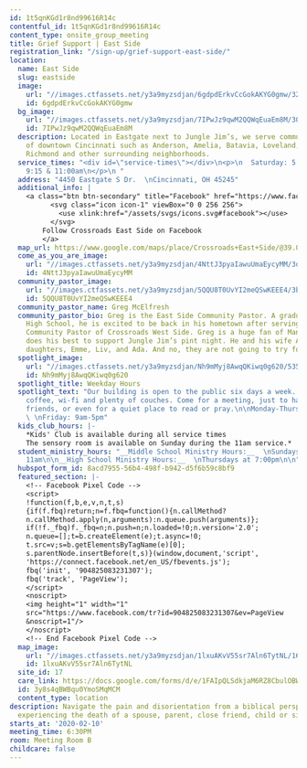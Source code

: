 ```yaml
---
id: 1t5qnKGd1r8nd99616R14c
contentful_id: 1t5qnKGd1r8nd99616R14c
content_type: onsite_group_meeting
title: Grief Support | East Side
registration_link: "/sign-up/grief-support-east-side/"
location:
  name: East Side
  slug: eastside
  image:
    url: "//images.ctfassets.net/y3a9myzsdjan/6gdpdErkvCcGokAKYG0gmw/32db37c2c9ad1f3ecc5430a79fe75d7a/crossroads-church-locations-eastgate.jpg"
    id: 6gdpdErkvCcGokAKYG0gmw
  bg_image:
    url: "//images.ctfassets.net/y3a9myzsdjan/7IPwJz9qwM2QQWqEuaEm8M/307ae823f918ecc824bfc91dd4a67f96/crossroads-church-east-side-bg2.jpg"
    id: 7IPwJz9qwM2QQWqEuaEm8M
  description: Located in Eastgate next to Jungle Jim’s, we serve communities east
    of downtown Cincinnati such as Anderson, Amelia, Batavia, Loveland, Milford, New
    Richmond and other surrounding neighborhoods.
  service_times: "<div id=\"service-times\"></div>\n<p>\n  Saturday: 5:30pm  \n  Sunday:
    9:15 & 11:00am\n</p>\n "
  address: "4450 Eastgate S Dr.  \nCincinnati, OH 45245"
  additional_info: |
    <a class="btn btn-secondary" title="Facebook" href="https://www.facebook.com/Crossroads-East-Side-1936432763084549/">
          <svg class="icon icon-1" viewBox="0 0 256 256">
            <use xlink:href="/assets/svgs/icons.svg#facebook"></use>
          </svg>
        Follow Crossroads East Side on Facebook
        </a>
  map_url: https://www.google.com/maps/place/Crossroads+East+Side/@39.0931667,-84.2756016,18z/data=!4m13!1m7!3m6!1s0x8841a9fef3b53039:0x4fc59f1e7cff9a3f!2s4450+Eastgate+S+Dr,+Cincinnati,+OH+45245!3b1!8m2!3d39.0935123!4d-84.273142!3m4!1s0x8841a9fecc3813ef:0x9bc9c837894a77d1!8m2!3d39.093811!4d-84.2750327
  come_as_you_are_image:
    url: "//images.ctfassets.net/y3a9myzsdjan/4NttJ3pyaIawuUmaEycyMM/3dfcc01867c451ac096e56e4099eef9a/crossroads-church-come-as-you-are.jpg"
    id: 4NttJ3pyaIawuUmaEycyMM
  community_pastor_image:
    url: "//images.ctfassets.net/y3a9myzsdjan/5QQU8T0UvYI2meQSwKEEE4/3b40a9db3e2517557baacac576e5936a/crossroads-church-greg-mcelfresh.jpg"
    id: 5QQU8T0UvYI2meQSwKEEE4
  community_pastor_name: Greg McElfresh
  community_pastor_bio: Greg is the East Side Community Pastor. A graduate of Amelia
    High School, he is excited to be back in his hometown after serving as the founding
    Community Pastor of Crossroads West Side. Greg is a huge fan of Man Camp, and
    does his best to support Jungle Jim’s pint night. He and his wife Abby have three
    daughters, Emme, Liv, and Ada. And no, they are not going to try for a boy.
  spotlight_image:
    url: "//images.ctfassets.net/y3a9myzsdjan/Nh9mMyj8AwqQKiwq0g620/535c84c71175b977ee4fc365c23e1f0f/crossroads-church-open.jpg"
    id: Nh9mMyj8AwqQKiwq0g620
  spotlight_title: Weekday Hours
  spotlight_text: "Our building is open to the public six days a week. Enjoy free
    coffee, wi-fi and plenty of couches. Come for a meeting, just to hang out with
    friends, or even for a quiet place to read or pray.\n\nMonday-Thursday: 9am-9pm
    \ \nFriday: 9am-5pm"
  kids_club_hours: |-
    *Kids' Club is available during all service times
    The sensory room is available on Sunday during the 11am service.*
  student_ministry_hours: "__Middle School Ministry Hours:__  \nSundays at 9:15 &
    11am\n\n__High School Ministry Hours:__  \nThursdays at 7:00pm\n\n"
  hubspot_form_id: 8acd7955-56b4-498f-b942-d5f6b59c8bf9
  featured_section: |-
    <!-- Facebook Pixel Code -->
    <script>
    !function(f,b,e,v,n,t,s)
    {if(f.fbq)return;n=f.fbq=function(){n.callMethod?
    n.callMethod.apply(n,arguments):n.queue.push(arguments)};
    if(!f._fbq)f._fbq=n;n.push=n;n.loaded=!0;n.version='2.0';
    n.queue=[];t=b.createElement(e);t.async=!0;
    t.src=v;s=b.getElementsByTagName(e)[0];
    s.parentNode.insertBefore(t,s)}(window,document,'script',
    'https://connect.facebook.net/en_US/fbevents.js');
    fbq('init', '904825083231307');
    fbq('track', 'PageView');
    </script>
    <noscript>
    <img height="1" width="1"
    src="https://www.facebook.com/tr?id=904825083231307&ev=PageView
    &noscript=1"/>
    </noscript>
    <!-- End Facebook Pixel Code -->
  map_image:
    url: "//images.ctfassets.net/y3a9myzsdjan/1lxuAKvV55sr7Aln6TytNL/1649b2e53b48a0cb2c38ae9eec030dab/Screen_Shot_2019-11-15_at_2.41.23_PM.png"
    id: 1lxuAKvV55sr7Aln6TytNL
  site_id: 17
  care_link: https://docs.google.com/forms/d/e/1FAIpQLSdkjaM6RZ8CbulOBWFn0FX9xOI1aXGsEa1JkBud8R78QZlRuw/viewform
  id: 3y8s4qBWBqu0YmoSMqMCM
  content_type: location
description: Navigate the pain and disorientation from a biblical perspective after
  experiencing the death of a spouse, parent, close friend, child or sibling.
starts_at: '2020-02-10'
meeting_time: 6:30PM
room: Meeting Room B
childcare: false
---
```


